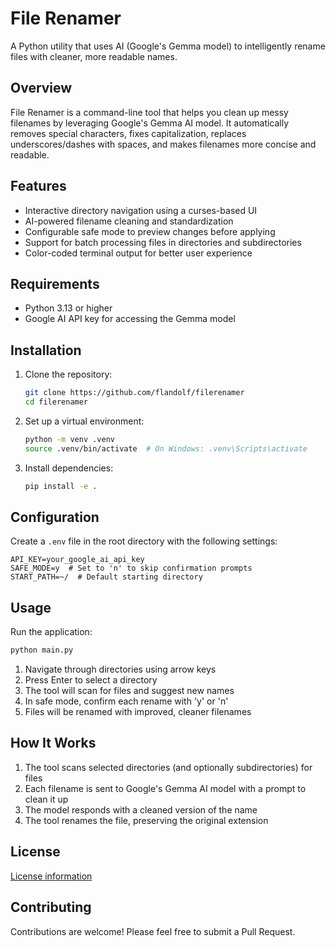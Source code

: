 # File Renamer

A Python utility that uses AI (Google's Gemma model) to intelligently rename files with cleaner, more readable names.

## Overview

File Renamer is a command-line tool that helps you clean up messy filenames by leveraging Google's Gemma AI model. It automatically removes special characters, fixes capitalization, replaces underscores/dashes with spaces, and makes filenames more concise and readable.

## Features

- Interactive directory navigation using a curses-based UI
- AI-powered filename cleaning and standardization
- Configurable safe mode to preview changes before applying
- Support for batch processing files in directories and subdirectories
- Color-coded terminal output for better user experience

## Requirements

- Python 3.13 or higher
- Google AI API key for accessing the Gemma model

## Installation

1. Clone the repository:
   ```bash
   git clone https://github.com/flandolf/filerenamer
   cd filerenamer
   ```

2. Set up a virtual environment:
   ```bash
   python -m venv .venv
   source .venv/bin/activate  # On Windows: .venv\Scripts\activate
   ```

3. Install dependencies:
   ```bash
   pip install -e .
   ```

## Configuration

Create a `.env` file in the root directory with the following settings:

```
API_KEY=your_google_ai_api_key
SAFE_MODE=y  # Set to 'n' to skip confirmation prompts
START_PATH=~/  # Default starting directory
```

## Usage

Run the application:

```bash
python main.py
```

1. Navigate through directories using arrow keys
2. Press Enter to select a directory
3. The tool will scan for files and suggest new names
4. In safe mode, confirm each rename with 'y' or 'n'
5. Files will be renamed with improved, cleaner filenames

## How It Works

1. The tool scans selected directories (and optionally subdirectories) for files
2. Each filename is sent to Google's Gemma AI model with a prompt to clean it up
3. The model responds with a cleaned version of the name
4. The tool renames the file, preserving the original extension

## License

[License information](LICENSE)

## Contributing

Contributions are welcome! Please feel free to submit a Pull Request.
